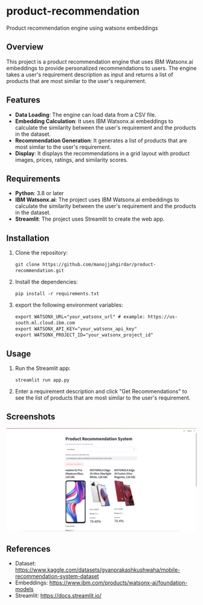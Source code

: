 # product-recommendation

Product recommendation engine using watsonx embeddings

## Overview

This project is a product recommendation engine that uses IBM Watsonx.ai embeddings to provide personalized recommendations to users. The engine takes a user's requirement description as input and returns a list of products that are most similar to the user's requirement.

## Features

- **Data Loading**: The engine can load data from a CSV file.
- **Embedding Calculation**: It uses IBM Watsonx.ai embeddings to calculate the similarity between the user's requirement and the products in the dataset.
- **Recommendation Generation**: It generates a list of products that are most similar to the user's requirement.
- **Display**: It displays the recommendations in a grid layout with product images, prices, ratings, and similarity scores.

## Requirements

- **Python**: 3.8 or later
- **IBM Watsonx.ai**: The project uses IBM Watsonx.ai embeddings to calculate the similarity between the user's requirement and the products in the dataset.
- **Streamlit**: The project uses Streamlit to create the web app.

## Installation

1. Clone the repository:

    ```
    git clone https://github.com/manojjahgirdar/product-recommendation.git
    ```

2. Install the dependencies:

    ```
    pip install -r requirements.txt
    ```

3. export the following environment variables:

    ```
    export WATSONX_URL="your_watsonx_url" # example: https://us-south.ml.cloud.ibm.com
    export WATSONX_API_KEY="your_watsonx_api_key"
    export WATSONX_PROJECT_ID="your_watsonx_project_id"
    ```

## Usage

1. Run the Streamlit app:

    ```
    streamlit run app.py
    ```

2. Enter a requirement description and click "Get Recommendations" to see the list of products that are most similar to the user's requirement.

## Screenshots

![image](doc/src/images/UI.png)

## References

- Dataset: <https://www.kaggle.com/datasets/gyanprakashkushwaha/mobile-recommendation-system-dataset>
- Embeddings: <https://www.ibm.com/products/watsonx-ai/foundation-models>
- Streamlit: <https://docs.streamlit.io/>
